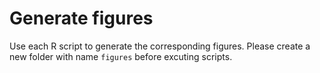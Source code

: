 # Generate figures

Use each R script to generate the corresponding figures. Please create a new folder with name `figures` before excuting scripts. 
